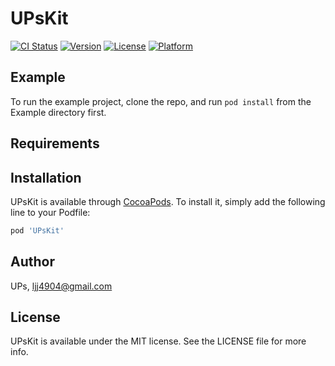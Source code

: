 # UPsKit

[![CI Status](https://img.shields.io/travis/UPs/UPsKit.svg?style=flat)](https://travis-ci.org/UPs/UPsKit)
[![Version](https://img.shields.io/cocoapods/v/UPsKit.svg?style=flat)](https://cocoapods.org/pods/UPsKit)
[![License](https://img.shields.io/cocoapods/l/UPsKit.svg?style=flat)](https://cocoapods.org/pods/UPsKit)
[![Platform](https://img.shields.io/cocoapods/p/UPsKit.svg?style=flat)](https://cocoapods.org/pods/UPsKit)

## Example

To run the example project, clone the repo, and run `pod install` from the Example directory first.

## Requirements

## Installation

UPsKit is available through [CocoaPods](https://cocoapods.org). To install
it, simply add the following line to your Podfile:

```ruby
pod 'UPsKit'
```

## Author

UPs, ljj4904@gmail.com

## License

UPsKit is available under the MIT license. See the LICENSE file for more info.
